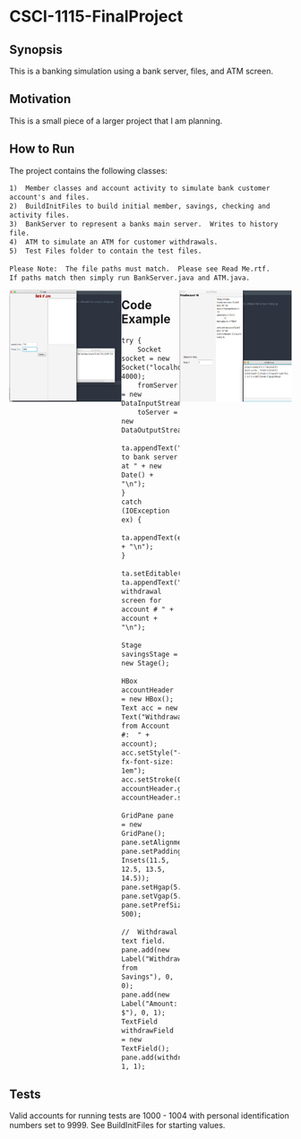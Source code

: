 # CSCI-1115-FinalProject

## Synopsis
This is a banking simulation using a bank server, files, and ATM screen.

## Motivation
This is a small piece of a larger project that I am planning.

## How to Run
The project contains the following classes:

	1)  Member classes and account activity to simulate bank customer account's and files.
	2)  BuildInitFiles to build initial member, savings, checking and activity files.
	3)  BankServer to represent a banks main server.  Writes to history file.
	4)  ATM to simulate an ATM for customer withdrawals.
	5)  Test Files folder to contain the test files.
	
	Please Note:  The file paths must match.  Please see Read Me.rtf.
	If paths match then simply run BankServer.java and ATM.java.
	
<img align = "left" height = "200" width = "200" src = "Main Login.png">
<img align = "right" height = "200" width = "200" src = "Savings Withdrawal.png">

## Code Example

```
try {
	Socket socket = new Socket("localhost", 4000);
	fromServer = new DataInputStream(socket.getInputStream());
	toServer = new DataOutputStream(socket.getOutputStream());
	ta.appendText("Connected to bank server at " + new Date() + "\n");
}
catch (IOException ex) {
	ta.appendText(ex.toString() + "\n");
}
		
ta.setEditable(false);
ta.appendText("Savings withdrawal screen for account # " + account + "\n");

Stage savingsStage = new Stage();

HBox accountHeader = new HBox();
Text acc = new Text("Withdrawal from Account #:  " + account);
acc.setStyle("-fx-font-size: 1em");
acc.setStroke(Color.BLACK);
accountHeader.getChildren().add(acc);
accountHeader.setAlignment(Pos.TOP_LEFT);
		
GridPane pane = new GridPane();
pane.setAlignment(Pos.CENTER);
pane.setPadding(new Insets(11.5, 12.5, 13.5, 14.5));
pane.setHgap(5.5);
pane.setVgap(5.5);
pane.setPrefSize(500, 500);

//  Withdrawal text field.
pane.add(new Label("Withdrawal from Savings"), 0, 0);
pane.add(new Label("Amount:  $"), 0, 1);
TextField withdrawField = new TextField();
pane.add(withdrawField, 1, 1);

```

## Tests
Valid accounts for running tests are 1000 - 1004 with personal identification numbers set to 9999.  See BuildInitFiles for starting values.


